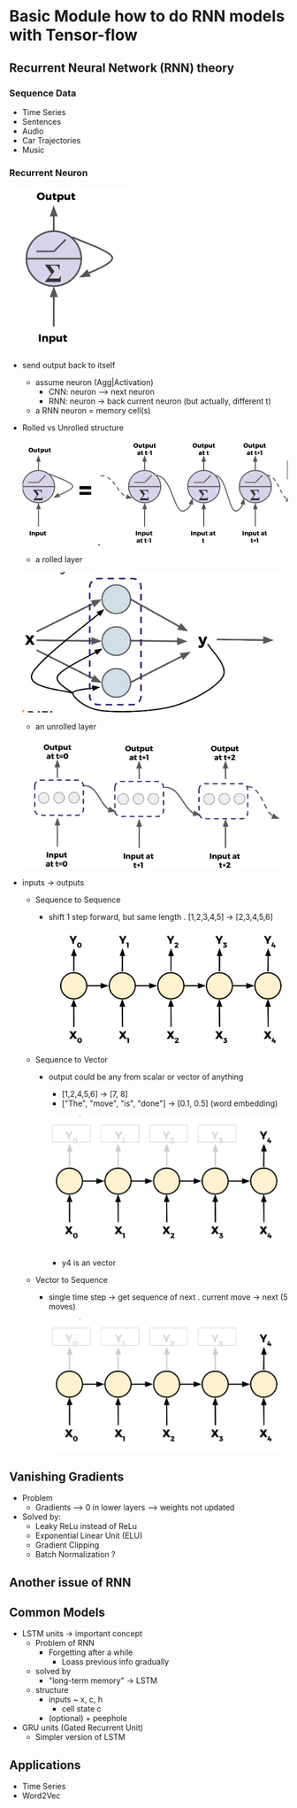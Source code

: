 # Basic Module how to do RNN models with Tensor-flow

## Recurrent Neural Network (RNN) theory

### Sequence Data

- Time Series
- Sentences
- Audio
- Car Trajectories
- Music

### Recurrent Neuron

![recurrent neuron](images/rnn-theory-1.png)

- send output back to itself

  - assume neuron (Agg|Activation)
    - CNN: neuron --> next neuron
    - RNN: neuron -> back current neuron (but actually, different t)
  - a RNN neuron = memory cell(s)

- Rolled vs Unrolled structure

  ![recurrent neuron](images/rnn-theory-2.png)

  - a rolled layer

  ![recurrent neuron](images/rnn-theory-3.png)

  - an unrolled layer

  ![recurrent neuron](images/rnn-theory-4.png)

- inputs -> outputs

  - Sequence to Sequence

    - shift 1 step forward, but same length
      . [1,2,3,4,5] -> [2,3,4,5,6]

      ![recurrent neuron](images/rnn-sequence-to-sequence.png)

  - Sequence to Vector

    - output could be any from scalar or vector of anything

      - [1,2,4,5,6] -> [7, 8]
      - ["The", "move", "is", "done"] -> [0.1, 0.5] (word embedding)

      ![recurrent neuron](images/rnn-sequence-to-vector.png)

      - y4 is an vector

  - Vector to Sequence

    - single time step -> get sequence of next
      . current move -> next (5 moves)

      ![recurrent neuron](images/rnn-sequence-to-vector.png)

## Vanishing Gradients

- Problem
  - Gradients --> 0 in lower layers --> weights not updated
- Solved by:
  - Leaky ReLu instead of ReLu
  - Exponential Linear Unit (ELU)
  - Gradient Clipping
  - Batch Normalization ?

## Another issue of RNN

## Common Models

- LSTM units -> important concept
  - Problem of RNN
    - Forgetting after a while
      - Loass previous info gradually
  - solved by
    - "long-term memory" -> LSTM
  - structure
    - inputs ~ x, c, h
      - cell state c
    - (optional) + peephole
- GRU units (Gated Recurrent Unit)
  - Simpler version of LSTM

## Applications

- Time Series
- Word2Vec
